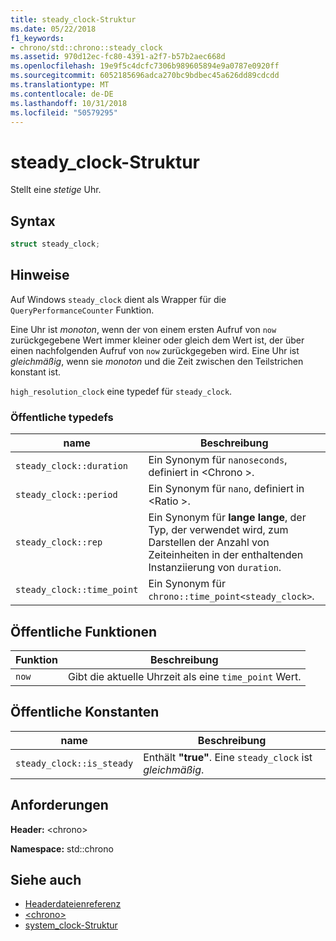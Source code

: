 ```yaml
---
title: steady_clock-Struktur
ms.date: 05/22/2018
f1_keywords:
- chrono/std::chrono::steady_clock
ms.assetid: 970d12ec-fc80-4391-a2f7-b57b2aec668d
ms.openlocfilehash: 19e9f5c4dcfc7306b989605894e9a0787e0920ff
ms.sourcegitcommit: 6052185696adca270bc9bdbec45a626dd89cdcdd
ms.translationtype: MT
ms.contentlocale: de-DE
ms.lasthandoff: 10/31/2018
ms.locfileid: "50579295"
---
```

# <a name="steadyclock-struct"></a>steady_clock-Struktur

Stellt eine *stetige* Uhr.

## <a name="syntax"></a>Syntax

```cpp
struct steady_clock;
```

## <a name="remarks"></a>Hinweise

Auf Windows `steady_clock` dient als Wrapper für die `QueryPerformanceCounter` Funktion.

Eine Uhr ist *monoton*, wenn der von einem ersten Aufruf von `now` zurückgegebene Wert immer kleiner oder gleich dem Wert ist, der über einen nachfolgenden Aufruf von `now` zurückgegeben wird. Eine Uhr ist *gleichmäßig*, wenn sie *monoton* und die Zeit zwischen den Teilstrichen konstant ist.

`high_resolution_clock` eine typedef für `steady_clock`.

### <a name="public-typedefs"></a>Öffentliche typedefs

|name|Beschreibung|
|----------|-----------------|
|`steady_clock::duration`|Ein Synonym für `nanoseconds`, definiert in \<Chrono >.|
|`steady_clock::period`|Ein Synonym für `nano`, definiert in \<Ratio >.|
|`steady_clock::rep`|Ein Synonym für **lange** **lange**, der Typ, der verwendet wird, zum Darstellen der Anzahl von Zeiteinheiten in der enthaltenden Instanziierung von `duration`.|
|`steady_clock::time_point`|Ein Synonym für `chrono::time_point<steady_clock>`.|

## <a name="public-functions"></a>Öffentliche Funktionen

|Funktion|Beschreibung|
|--------------|-----------------|
|`now`|Gibt die aktuelle Uhrzeit als eine `time_point` Wert.|

## <a name="public-constants"></a>Öffentliche Konstanten

|name|Beschreibung|
|----------|-----------------|
|`steady_clock::is_steady`|Enthält **"true"**. Eine `steady_clock` ist *gleichmäßig*.|

## <a name="requirements"></a>Anforderungen

**Header:** \<chrono>

**Namespace:** std::chrono

## <a name="see-also"></a>Siehe auch

- [Headerdateienreferenz](../standard-library/cpp-standard-library-header-files.md)
- [\<chrono>](../standard-library/chrono.md)
- [system_clock-Struktur](../standard-library/system-clock-structure.md)
